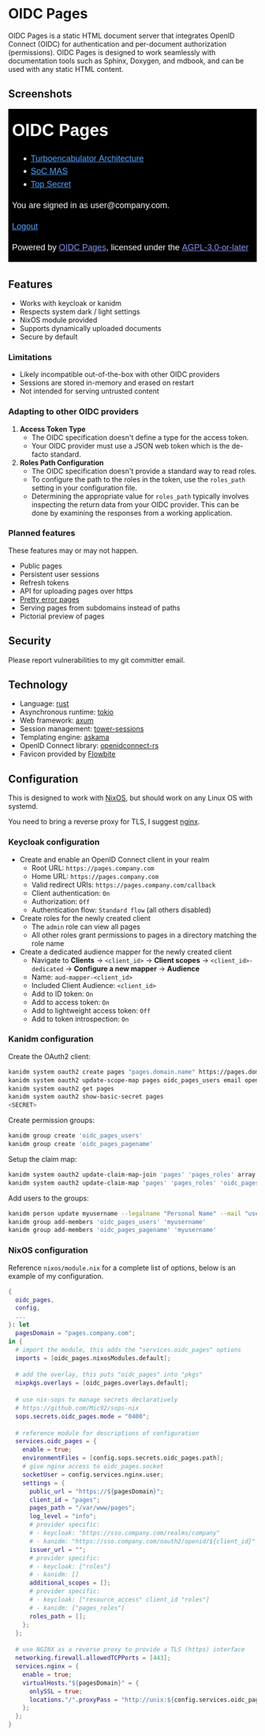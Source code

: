 # OIDC Pages

OIDC Pages is a static HTML document server that integrates OpenID Connect (OIDC) for authentication and per-document authorization (permissions).
OIDC Pages is designed to work seamlessly with documentation tools such as Sphinx, Doxygen, and mdbook, and can be used with any static HTML content.

## Screenshots

![OIDC Pages index](/screenshots/index.png?raw=true "OIDC Pages index")

## Features

- Works with keycloak or kanidm
- Respects system dark / light settings
- NixOS module provided
- Supports dynamically uploaded documents
- Secure by default

### Limitations

- Likely incompatible out-of-the-box with other OIDC providers
- Sessions are stored in-memory and erased on restart
- Not intended for serving untrusted content

### Adapting to other OIDC providers

1. **Access Token Type**
   - The OIDC specification doesn't define a type for the access token.
   - Your OIDC provider must use a JSON web token which is the de-facto standard.
2. **Roles Path Configuration**
   - The OIDC specification doesn't provide a standard way to read roles.
   - To configure the path to the roles in the token, use the `roles_path` setting in your configuration file.
   - Determining the appropriate value for `roles_path` typically involves inspecting the return data from your OIDC provider. This can be done by examining the responses from a working application.

### Planned features

These features may or may not happen.

- Public pages
- Persistent user sessions
- Refresh tokens
- API for uploading pages over https
- [Pretty error pages](https://docs.rs/tower-http/0.6.2/tower_http/services/struct.ServeDir.html#method.not_found_service)
- Serving pages from subdomains instead of paths
- Pictorial preview of pages

## Security

Please report vulnerabilities to my git committer email.

## Technology

- Language: [rust](https://www.rust-lang.org)
- Asynchronous runtime: [tokio](https://tokio.rs)
- Web framework: [axum](https://github.com/tokio-rs/axum)
- Session management: [tower-sessions](https://github.com/maxcountryman/tower-sessions)
- Templating engine: [askama](https://github.com/djc/askama)
- OpenID Connect library: [openidconnect-rs](https://github.com/ramosbugs/openidconnect-rs)
- Favicon provided by [Flowbite](https://flowbite.com/icons)

## Configuration

This is designed to work with [NixOS], but should work on any Linux OS with
systemd.

You need to bring a reverse proxy for TLS, I suggest [nginx].

### Keycloak configuration

- Create and enable an OpenID Connect client in your realm
  - Root URL: `https://pages.company.com`
  - Home URL: `https://pages.company.com`
  - Valid redirect URIs: `https://pages.company.com/callback`
  - Client authentication: `On`
  - Authorization: `Off`
  - Authentication flow: `Standard flow` (all others disabled)
- Create roles for the newly created client
  - The `admin` role can view all pages
  - All other roles grant permissions to pages in a directory matching the role name
- Create a dedicated audience mapper for the newly created client
  - Navigate to **Clients** -> `<client_id>` -> **Client scopes**
    -> `<client_id>-dedicated` -> **Configure a new mapper** -> **Audience**
  - Name: `aud-mapper-<client_id>`
  - Included Client Audience: `<client_id>`
  - Add to ID token: `On`
  - Add to access token: `On`
  - Add to lightweight access token: `Off`
  - Add to token introspection: `On`

### Kanidm configuration

Create the OAuth2 client:

```bash
kanidm system oauth2 create pages "pages.domain.name" https://pages.domain.name
kanidm system oauth2 update-scope-map pages oidc_pages_users email openid profile groups
kanidm system oauth2 get pages
kanidm system oauth2 show-basic-secret pages
<SECRET>
```

Create permission groups:

```bash
kanidm group create 'oidc_pages_users'
kanidm group create 'oidc_pages_pagename'
```

Setup the claim map:

```bash
kanidm system oauth2 update-claim-map-join 'pages' 'pages_roles' array
kanidm system oauth2 update-claim-map 'pages' 'pages_roles' 'oidc_pages_pagename' 'pagename'
```

Add users to the groups:

```bash
kanidm person update myusername --legalname "Personal Name" --mail "user@example.com"
kanidm group add-members 'oidc_pages_users' 'myusername'
kanidm group add-members 'oidc_pages_pagename' 'myusername'
```

### NixOS configuration

Reference `nixos/module.nix` for a complete list of options,
below is an example of my configuration.

```nix
{
  oidc_pages,
  config,
  ...
}: let
  pagesDomain = "pages.company.com";
in {
  # import the module, this adds the "services.oidc_pages" options
  imports = [oidc_pages.nixosModules.default];

  # add the overlay, this puts "oidc_pages" into "pkgs"
  nixpkgs.overlays = [oidc_pages.overlays.default];

  # use nix-sops to manage secrets declaratively
  # https://github.com/Mic92/sops-nix
  sops.secrets.oidc_pages.mode = "0400";

  # reference module for descriptions of configuration
  services.oidc_pages = {
    enable = true;
    environmentFiles = [config.sops.secrets.oidc_pages.path];
    # give nginx access to oidc_pages.socket
    socketUser = config.services.nginx.user;
    settings = {
      public_url = "https://${pagesDomain}";
      client_id = "pages";
      pages_path = "/var/www/pages";
      log_level = "info";
      # provider specific:
      # - keycloak: "https://sso.company.com/realms/company"
      # - kanidm: "https://sso.company.com/oauth2/openid/${client_id}"
      issuer_url = "";
      # provider specific:
      # - keycloak: ["roles"]
      # - kanidm: []
      additional_scopes = [];
      # provider specific:
      # - keycloak: ["resource_access" client_id "roles"]
      # - kanidm: ["pages_roles"]
      roles_path = [];
    };
  };

  # use NGINX as a reverse proxy to provide a TLS (https) interface
  networking.firewall.allowedTCPPorts = [443];
  services.nginx = {
    enable = true;
    virtualHosts."${pagesDomain}" = {
      onlySSL = true;
      locations."/".proxyPass = "http://unix:${config.services.oidc_pages.bindPath}";
    };
  };
}
```

[NixOS]: https://nixos.org
[nginx]: https://nginx.org
